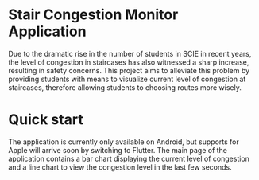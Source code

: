 # Stair Congestion Monitor Application
Due to the dramatic rise in the number of students in SCIE in recent years, the level of congestion in staircases has also witnessed a sharp increase, resulting in safety concerns.
This project aims to alleviate this problem by providing students with means to visualize current level of congestion at staircases, therefore allowing students to choosing routes more wisely.


# Quick start
The application is currently only available on Android, but supports for Apple will arrive soon by switching to Flutter.
The main page of the application contains a bar chart displaying the current level of congestion and a line chart to view the congestion level in the last few seconds.
